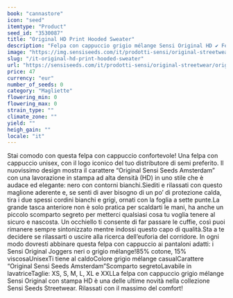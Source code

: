 ```yaml
---
book: "cannastore"
icon: "seed"
itemtype: "Product"
seed_id: "3530087"
title: "Original HD Print Hooded Sweater"
description: "Felpa con cappuccio grigio mélange Sensi Original HD ✔ Felpa con cappuccio casual, comoda ✔ Logo Original Sensi Seeds HD ✔ Unisex ✔ Taglie da XS a XXL."
image: "https://img.sensiseeds.com/it/prodotti-sensi/original-streetwear/original-hd-print-hooded-sweater-image.png"
slug: "/it-original-hd-print-hooded-sweater"
url: "https://sensiseeds.com/it/prodotti-sensi/original-streetwear/original-hd-print-hooded-sweater?a_aid=cannastore"
price: 47
currency: "eur"
number_of_seeds: 0
category: "Magliette"
flowering_min: 0
flowering_max: 0
strain_type: ""
climate_zone: ""
yield: ""
heigh_gain: ""
locale: "it"
---
```

Stai comodo con questa felpa con cappuccio confortevole! Una felpa con cappuccio unisex, con il logo iconico del tuo distributore di semi preferito. Il nuovissimo design mostra il carattere “Original Sensi Seeds Amsterdam” con una lavorazione in stampa ad alta densità (HD) in uno stile che è audace ed elegante: nero con contorni bianchi.Siediti e rilassati con questo maglione aderente e, se senti di aver bisogno di un po’ di protezione calda, tira i due spessi cordini bianchi e grigi, ornati con la foglia a sette punte.La grande tasca anteriore non è solo pratica per scaldarti le mani, ha anche un piccolo scomparto segreto per metterci qualsiasi cosa tu voglia tenere al sicuro e nascosta. Un occhiello ti consente di far passare le cuffie, così puoi rimanere sempre sintonizzato mentre indossi questo capo di qualità.Sta a te decidere se rilassarti o uscire alla ricerca dell’euforia del corridore. In ogni modo dovresti abbinare questa felpa con cappuccio ai pantaloni adatti: i Sensi Original Joggers neri o grigio mélange!85% cotone, 15% viscosaUnisexTi tiene al caldoColore grigio mélange casualCarattere “Original Sensi Seeds Amsterdam”Scomparto segretoLavabile in lavatriceTaglie: XS, S, M, L, XL e XXLLa felpa con cappuccio grigio mélange Sensi Original con stampa HD è una delle ultime novità nella collezione Sensi Seeds Streetwear. Rilassati con il massimo del comfort!

